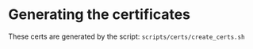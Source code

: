 # Generating the certificates

These certs are generated by the script: `scripts/certs/create_certs.sh`
